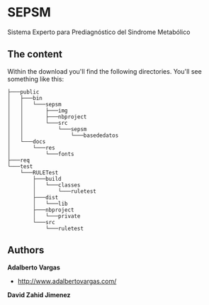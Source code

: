 SEPSM
=====

Sistema Experto para Prediagnóstico del Sindrome Metabólico

## The content

Within the download you'll find the following directories. You'll see something like this:

```
├───public
│   ├───bin
│   │   └───sepsm
│   │       ├───img
│   │       ├───nbproject
│   │       └───src
│   │           └───sepsm
│   │               └───basededatos
│   └───docs
│       └───res
│           └───fonts
├───req
└───test
    └───RULETest
        ├───build
        │   └───classes
        │       └───ruletest
        ├───dist
        │   └───lib
        ├───nbproject
        │   └───private
        └───src
            └───ruletest
```

## Authors

**Adalberto Vargas**

- <http://www.adalbertovargas.com/>

**David Zahid Jimenez**

- <http://www.zahid.mx/>


#### Just For ADL
Main dir location

```
:/Documents/UAEH/inteligenciaArtificial/sepsm
```
## Copyright and license

Copyright 2014 HCONSU, S.A.

Code Licensed under [MIT](http://www.opensource.org/licenses/mit-license.php). Totally free for private or commercial projects.
